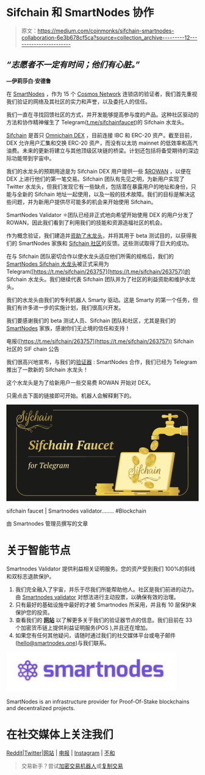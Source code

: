 # Sifchain 和 SmartNodes 协作

> 原文：<https://medium.com/coinmonks/sifchain-smartnodes-collaboration-6e3b678cf5ca?source=collection_archive---------12----------------------->

## *“志愿者不一定有时间；他们有心脏。”*

**—伊莉莎白·安德鲁**

在 [SmartNodes](https://smartnodes.one/) ，作为 15 个 [Cosmos Network](https://medium.com/u/e8cb21d22b0b?source=post_page-----6e3b678cf5ca--------------------------------) 连锁店的验证者，我们首先重视我们验证的网络及其社区的实力和声誉，以及委托人的信任。

我们一直在寻找回馈社区的方式，并开发能够提高参与度的产品。这种社区驱动的方法和协作精神催生了 Telegram([t.me/sifchainfaucet](https://twitter.com/nodes_smart/status/1449888736947277828?s=20))的 Sifchain 水龙头。

[Sifchain](https://sifchain.finance/) 是首只 [Omnichain DEX](https://dex.sifchain.finance/#/swap?from=uatom&to=rowan&slippage=1.0) ，目前连接 IBC 和 ERC-20 资产。截至目前，DEX 允许用户汇集和交换 ERC-20 资产，而没有以太坊 mainnet 的低效率和高汽油费。未来的更新将建立与其他顶级区块链的桥梁。计划还包括将备受期待的深边际功能带到宇宙中。

我们的水龙头的预期用途是为 Sifchain DEX 用户提供一些 [$ROWAN](https://www.coingecko.com/en/coins/sifchain) ，以便在 DEX 上进行他们的第一笔交易。Sifchain 团队有先见之明，为新用户实现了 Twitter 水龙头，但我们发现它有一些缺点，包括潜在暴露用户的地址和身份，只能与全新的 Sifchain 地址一起使用，以及一般的技术故障。我们的目标是解决这些问题，并为新用户提供尽可能多的机会来开始使用 Sifchain。

SmartNodes Validator ⚛团队已经非正式地向希望开始使用 DEX 的用户分发了 ROWAN，因此我们看到了利用我们的技能和资源造福社区的机会。

作为概念验证，我们建造并[资助了水龙头](https://www.reddit.com/r/smart_nodes/comments/qgl74k/sifchain_smartnodes_collaboration/?utm_medium=android_app&utm_source=share)，并将其用于 beta 测试目的，以获得我们的 SmartNodes 家族和 [Sifchain 社区](https://twitter.com/sifchain?s=20)的反馈。这些测试取得了巨大的成功。

在与 Sifchain 团队密切合作以使水龙头适应他们所需的规格后，我们的 [SmartNodes Sifchain 水龙头](https://i.reddit.com/r/Sifchain/comments/qd3oz5/new_sifchain_faucet_for_telegram_from_smartnodes/)被正式采用为 Telegram([https://t.me/sifchain/263757](https://t.me/sifchain/263757))的 Sifchain 水龙头。我们继续代表 Sifchain 团队并为了社区的利益资助和维护水龙头。

我们的水龙头由我们的专利机器人 Smarty 驱动。这是 Smarty 的第一个任务，但我们有许多进一步的实施计划，我们很高兴开发。

我们要感谢我们的 beta 测试人员、Sifchain 团队和社区，尤其是我们的 [SmartNodes](https://smartnodes.one/#choose) 家族，感谢你们无止境的信任和支持！

电报([https://t.me/sifchain/263757](https://t.me/sifchain/263757))
Sifchain 社区的 SIF chain 公告

我们很高兴地宣布，与我们的[验证器](https://www.mintscan.io/sifchain/validators/sifvaloper1hz9rznf0dp5j9gk449969hr2y550pxsnxqfav6) : SmartNodes 合作，我们已经为 Telegram 推出了一款新的 Sifchain 水龙头！

这个水龙头是为了给新用户一些交易费 ROWAN 开始对 DEX。

只需点击下面的链接即可开始。机器人会解释剩下的。

![](img/6bb09c926026361db752e91d3d2d4e8c.png)

sifchain faucet | Smartnodes validator…….. #Blockchain

由 Smartnodes 管理员撰写的文章

# 关于智能节点

Smartnodes Validator 提供利益相关证明服务。您的资产受到我们 100%的斜线和双标志退款保护。

1.  我们完全融入了宇宙，并乐于尽我们所能帮助他人。社区是我们前进的动力。由 [Smartnodes validator](https://smartnodes.family/) 对想法进行主动投票，以确保有效的治理。
2.  只有最好的基础设施中最好的才被 Smartnodes 所采用，并且有 10 层保护来保护您的投资。
3.  查看我们的 [**网站**](https://smartnodes.family/) 以了解更多关于我们的验证器节点的信息。我们目前在 33 个加密货币链上提供利益证明服务(POS ),并且还在增加。
4.  如果您有任何其他疑问，请随时通过我们的社交媒体平台或电子邮件(hello@smartnodes.one)与我们联系。

![](img/90650df4c5c9219ecfce3b84f3e52c9e.png)

SmartNodes is an infrastructure provider for Proof-Of-Stake blockchains and decentralized projects.

# 在社交媒体上关注我们

[Reddit](https://www.reddit.com/user/Smart_nodes)|[Twitter](https://twitter.com/nodes_smart)|[网站](https://smartnodes.family/) | [电报](https://t.me/smartnodesvalidators) | [Instagram](https://www.instagram.com/smartnodes_validator/?igshid=YmMyMTA2M2Y%3D) | [不和](https://discord.com/invite/TA3UVPwn6D)

> 交易新手？尝试[加密交易机器人](/coinmonks/crypto-trading-bot-c2ffce8acb2a)或[复制交易](/coinmonks/top-10-crypto-copy-trading-platforms-for-beginners-d0c37c7d698c)